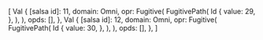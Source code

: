[
    Val {
        [salsa id]: 11,
        domain: Omni,
        opr: Fugitive(
            FugitivePath(
                Id {
                    value: 29,
                },
            ),
        ),
        opds: [],
    },
    Val {
        [salsa id]: 12,
        domain: Omni,
        opr: Fugitive(
            FugitivePath(
                Id {
                    value: 30,
                },
            ),
        ),
        opds: [],
    },
]